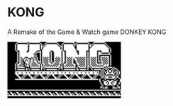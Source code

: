 # KONG
A Remake of the Game &amp; Watch game DONKEY KONG

<img src="/assets/Kong_TitleScreen.png" data-canonical-src="/assets/Kong_TitleScreen.png" width="256" height="128" />
